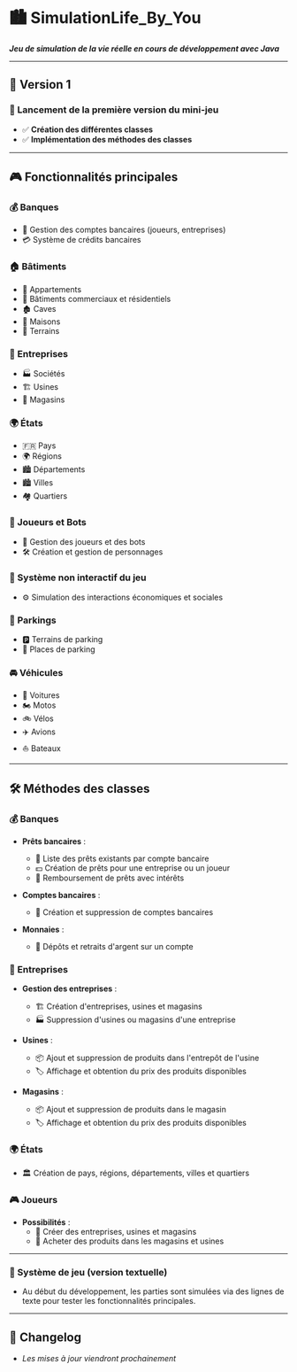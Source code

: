 # 🏙️ SimulationLife_By_You

**_Jeu de simulation de la vie réelle en cours de développement avec Java_**

---

## 🌟 Version 1

### 🚀 Lancement de la première version du mini-jeu
- ✅ **Création des différentes classes**
- ✅ **Implémentation des méthodes des classes**

---

## 🎮 Fonctionnalités principales

### 💰 Banques
- 🏦 Gestion des comptes bancaires (joueurs, entreprises)
- 💳 Système de crédits bancaires

### 🏠 Bâtiments
- 🏢 Appartements
- 🏬 Bâtiments commerciaux et résidentiels
- 🏚️ Caves
- 🏡 Maisons
- 🌳 Terrains

### 💼 Entreprises
- 🏭 Sociétés
- 🏗️ Usines
- 🏪 Magasins

### 🌍 États
- 🇫🇷 Pays
- 🌍 Régions
- 🏙️ Départements
- 🏙️ Villes
- 🏘️ Quartiers

### 👥 Joueurs et Bots
- 👤 Gestion des joueurs et des bots
- 🛠️ Création et gestion de personnages

### 🔄 Système non interactif du jeu
- ⚙️ Simulation des interactions économiques et sociales

### 🚗 Parkings
- 🅿️ Terrains de parking
- 🚗 Places de parking

### 🚘 Véhicules
- 🚗 Voitures
- 🏍️ Motos
- 🚲 Vélos
- ✈️ Avions
- ⛵ Bateaux

---

## 🛠️ Méthodes des classes

### 💰 Banques
- **Prêts bancaires** :
  - 📝 Liste des prêts existants par compte bancaire
  - 💵 Création de prêts pour une entreprise ou un joueur
  - 💸 Remboursement de prêts avec intérêts

- **Comptes bancaires** :
  - 🏦 Création et suppression de comptes bancaires

- **Monnaies** :
  - 💸 Dépôts et retraits d'argent sur un compte

### 💼 Entreprises
- **Gestion des entreprises** :
  - 🏗️ Création d'entreprises, usines et magasins
  - 🏭 Suppression d'usines ou magasins d'une entreprise

- **Usines** :
  - 📦 Ajout et suppression de produits dans l'entrepôt de l'usine
  - 🏷️ Affichage et obtention du prix des produits disponibles

- **Magasins** :
  - 📦 Ajout et suppression de produits dans le magasin
  - 🏷️ Affichage et obtention du prix des produits disponibles

### 🌍 États
- 🏛️ Création de pays, régions, départements, villes et quartiers

### 🎮 Joueurs
- **Possibilités** :
  - 💼 Créer des entreprises, usines et magasins
  - 🛒 Acheter des produits dans les magasins et usines

---

### 📝 Système de jeu (version textuelle)
- Au début du développement, les parties sont simulées via des lignes de texte pour tester les fonctionnalités principales.

---

## 📅 Changelog
- *Les mises à jour viendront prochainement*